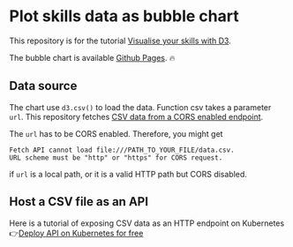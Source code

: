 # Plot skills data as bubble chart

This repository is for the tutorial [Visualise your skills with D3](https://medium.com/geekculture/visualize-your-skills-with-d3-e95e5aefff52).

The bubble chart is available [Github Pages](https://ng-the-engineer.github.io/tutorial-skills-bubble-plot/index.html). 🔥

## Data source

The chart use `d3.csv()` to load the data. Function csv takes a parameter `url`. This repository fetches [CSV data from a CORS enabled endpoint](https://tutorial-node-api-k8s-ng-the-engineer.cloud.okteto.net/skills).

The `url` has to be CORS enabled. Therefore, you might get

```
Fetch API cannot load file:///PATH_TO_YOUR_FILE/data.csv.
URL scheme must be "http" or "https" for CORS request.
```

if `url` is a local path, or it is a valid HTTP path but CORS disabled.

## Host a CSV file as an API

Here is a tutorial of exposing CSV data as an HTTP endpoint on Kubernetes
👉[Deploy API on Kubernetes for free](https://medium.com/geekculture/deploy-api-on-kubernetes-for-free-ffe6889aad9d)
